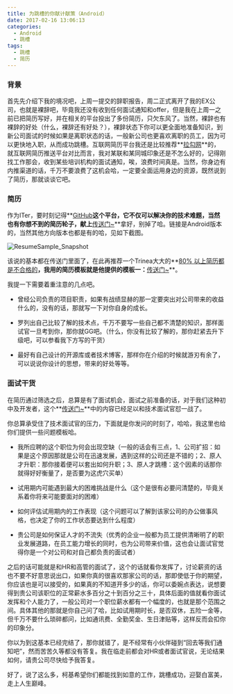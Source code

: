 ```yaml
---
title: 为跳槽的你献计献策（Android）
date: 2017-02-16 13:06:13
categories:
  - Android
  - 跳槽
tags:
  - 跳槽
  - 简历
---
```


### 背景

首先先介绍下我的境况吧，上周一提交的辞职报告，周二正式离开了我的EX公司，也就是裸辞吧，毕竟我还没有收到任何面试通知和offer，但是我在上周一之前已把简历写好，并在相关的平台投出了多份简历，只欠东风了。当然，裸辞也有裸辞的好处（什么，裸辞还有好处？），裸辞状态下你可以更全面地准备知识，到新公司面试的时候如果是离职状态的话，一般新公司也更喜欢离职的员工，因为可以更快地入职，从而成功跳槽。互联网简历平台我还是比较推荐**[拉勾网](https://www.lagou.com/)**的，就互联网简历推送平台对比而言，我对某联和某同城印象还是不怎么好的，记得刚找工作那会，收到某些培训机构的面试通知，唉，浪费时间真是。当然，你身边有内推渠道的话，千万不要浪费了这机会哈，一定要全面运用身边的资源，既然说到了简历，那就谈谈它吧。
<!-- more -->

### 简历

作为ITer，要时刻记得**[GitHub](https://github.com)**这个平台，它不仅可以解决你的技术难题，当然也有你想不到的简历轮子，献上**[传送门~](https://github.com/geekcompany/ResumeSample/blob/master/android.md)**拿好，别掉了哈。链接是Android版本的，当然其他方向版本也都是有的哈，见如下截图。

![ResumeSample_Snapshot](http://upload-images.jianshu.io/upload_images/1944467-d9883f995bbcced5.png?imageMogr2/auto-orient/strip%7CimageView2/2/w/1240)

该说的基本都在传送门里面了，在此再推荐一个Trinea大大的**[80% 以上简历都是不合格的](http://mp.weixin.qq.com/s?__biz=MzAxNjI3MDkzOQ==&mid=405319124&idx=1&sn=1451f3e9ce9787b3576088c10bc9eac1#rd)**，我用的简历模板就是他提供的模板一：**[传送门~](https://github.com/Trinea/trinea-download/tree/master/resume)**。

我提一下需要着重注意的几点吧。

* 曾经公司负责的项目职责，如果有战绩显赫的那一定要突出对公司带来的收益什么的，没有的话，那就写一下对你自身的成长。

* 罗列出自己比较了解的技术点，千万不要写一些自己都不清楚的知识，那样面试官一旦考到你，那你就GG吧。（什么，你没有比较了解的，那你赶紧去升下级吧，可以参看我下方写的干货）

* 最好有自己设计的开源库或者技术博客，那样你在介绍的时候就游刃有余了，可以说说你设计的思想，带来的好处等等。


### 面试干货

在简历通过筛选之后，总算是有了面试机会，面试之前准备的话，对于我们这种初中及开发者，这个**[传送门~](https://github.com/GeniusVJR/LearningNotes)**中的内容已经足以和技术面试官怼一战了。

你总算承受住了技术面试官的压力，下面就是你发问的时刻了，哈哈，我这里也给你们提供一些问题模板哈。

* 我所应聘的这个职位为何会出现空缺（一般的话会有三点，1、公司扩招：如果是这个原因那就是公司在迅速发展，遇到这样的公司还是不错的；2、原人才升职：那你接着便可以套出如何升职；3、原人才跳槽：这个因素的话那你就得好好衡量了，是否要为这虎穴买单）

* 试用期内可能遇到最大的困难挑战是什么（这个是很有必要问清楚的，毕竟关系着你将来可能要面对的困难）

* 如何评估试用期内的工作表现（这个问题可以了解到该家公司的办公做事风格，也决定了你的工作状态要达到什么程度）

* 贵公司是如何保证人才的不流失（优秀的企业一般都为员工提供清晰明了的职业发展道路，在员工能力增长的同时，也为公司带来价值，这也会让面试官觉得你是一个对公司和对自己都负责的面试者）

之后的话可能就是和HR和高管的面试了，这个的话就看你发挥了，讨论薪资的话也不要不好意思说出口，如果你真的很喜欢那家公司的话，那即使低于你的期望，你应该也是可以接受的，如果真的不知道开多少的话，你可以委婉点表达，说想要得到贵公司该职位的正常薪水多百分之十到百分之三十，具体后面的值就看你面试发挥和个人能力了，一般公司对一个职位薪水都有一个幅度的，也就是那个范围之间。具体其他的那就是你自己问了哈，比如试用期时长，是否双休，五险一金等，但千万不要什么琐碎都问，比如通讯费、全勤奖金、生日津贴等，这样反而会扣你的印象分。

你以为到这基本已经完结了，那你就错了，是不经常有小伙伴碰到“回去等我们通知吧”，然而苦苦久等都没有答复。我在临走前都会对HR或者面试官说，无论结果如何，请贵公司尽快给予我答复。

好了，说了这么多，柯基希望你们都能找到如意的工作，跳槽成功，迎娶白富美，走上人生巅峰。